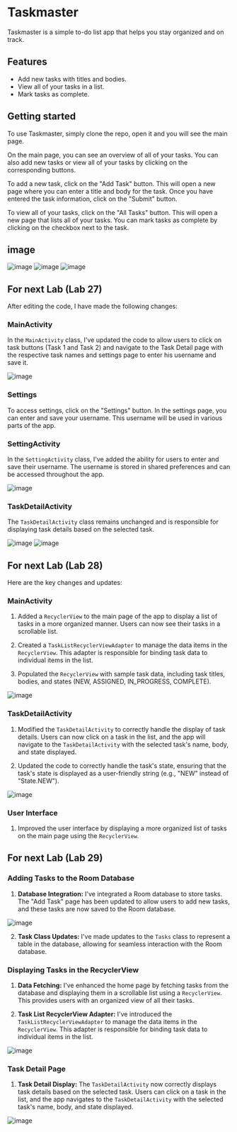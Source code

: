 # Taskmaster

Taskmaster is a simple to-do list app that helps you stay organized and on track.

## Features

* Add new tasks with titles and bodies.
* View all of your tasks in a list.
* Mark tasks as complete.

## Getting started

To use Taskmaster, simply clone the repo, open it and you will see the main page.

On the main page, you can see an overview of all of your tasks. You can also add new tasks or view all of your tasks by clicking on the corresponding buttons.

To add a new task, click on the "Add Task" button. This will open a new page where you can enter a title and body for the task. Once you have entered the task information, click on the "Submit" button.

To view all of your tasks, click on the "All Tasks" button. This will open a new page that lists all of your tasks. You can mark tasks as complete by clicking on the checkbox next to the task.

## image

![image](screenshots/homeScreen.png)
![image](screenshots/addTaskScreen.png)
![image](screenshots/allTasksScreen.png)

## For next Lab (Lab 27)

After editing the code, I have made the following changes:

### MainActivity

In the `MainActivity` class, I've updated the code to allow users to click on task buttons (Task 1 and Task 2) and navigate to the Task Detail page with the respective task names and settings page to enter his username and save it.

![image](screenshots/NewHomeScreen.png)

### Settings

To access settings, click on the "Settings" button. In the settings page, you can enter and save your username. This username will be used in various parts of the app.

### SettingActivity

In the `SettingActivity` class, I've added the ability for users to enter and save their username. The username is stored in shared preferences and can be accessed throughout the app.

![image](screenshots/settingPage.png)


### TaskDetailActivity

The `TaskDetailActivity` class remains unchanged and is responsible for displaying task details based on the selected task.

![image](screenshots/TaskDetailsPage.png)
![image](screenshots/TaskDetails2Page.png)


## For next Lab (Lab 28)


Here are the key changes and updates:

### MainActivity

1. Added a `RecyclerView` to the main page of the app to display a list of tasks in a more organized manner. Users can now see their tasks in a scrollable list.

2. Created a `TaskListRecyclerViewAdapter` to manage the data items in the `RecyclerView`. This adapter is responsible for binding task data to individual items in the list.

3. Populated the `RecyclerView` with sample task data, including task titles, bodies, and states (NEW, ASSIGNED, IN_PROGRESS, COMPLETE).

![image](screenshots/homeScreenForLab28.png)

### TaskDetailActivity

1. Modified the `TaskDetailActivity` to correctly handle the display of task details. Users can now click on a task in the list, and the app will navigate to the `TaskDetailActivity` with the selected task's name, body, and state displayed.

2. Updated the code to correctly handle the task's state, ensuring that the task's state is displayed as a user-friendly string (e.g., "NEW" instead of "State.NEW").

![image](screenshots/taskDetailsFroLab28.png)

### User Interface

1. Improved the user interface by displaying a more organized list of tasks on the main page using the `RecyclerView`.

## For next Lab (Lab 29)

### Adding Tasks to the Room Database

1. **Database Integration:** I've integrated a Room database to store tasks. The "Add Task" page has been updated to allow users to add new tasks, and these tasks are now saved to the Room database.

![image](screenshots/addTasklab29.png)

2. **Task Class Updates:** I've made updates to the `Tasks` class to represent a table in the database, allowing for seamless interaction with the Room database.

### Displaying Tasks in the RecyclerView

1. **Data Fetching:** I've enhanced the home page by fetching tasks from the database and displaying them in a scrollable list using a `RecyclerView`. This provides users with an organized view of all their tasks.

2. **Task List RecyclerView Adapter:** I've introduced the `TaskListRecyclerViewAdapter` to manage the data items in the `RecyclerView`. This adapter is responsible for binding task data to individual items in the list.

![image](screenshots/homeScreenForLab29.png)

### Task Detail Page

1. **Task Detail Display:** The `TaskDetailActivity` now correctly displays task details based on the selected task. Users can click on a task in the list, and the app navigates to the `TaskDetailActivity` with the selected task's name, body, and state displayed.

![image](screenshots/taskDetailsFroLab29.png)